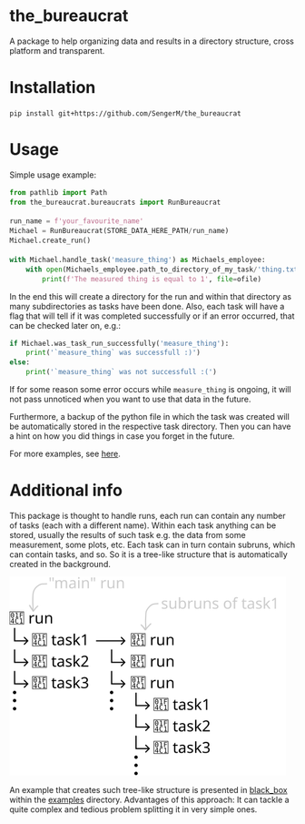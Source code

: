 # the_bureaucrat

A package to help organizing data and results in a directory structure, cross platform and transparent.

# Installation

`pip install git+https://github.com/SengerM/the_bureaucrat`

# Usage

Simple usage example:

```python
from pathlib import Path
from the_bureaucrat.bureaucrats import RunBureaucrat

run_name = f'your_favourite_name'
Michael = RunBureaucrat(STORE_DATA_HERE_PATH/run_name)
Michael.create_run()

with Michael.handle_task('measure_thing') as Michaels_employee:
	with open(Michaels_employee.path_to_directory_of_my_task/'thing.txt', 'w') as ofile:
		print(f'The measured thing is equal to 1', file=ofile)
```

In the end this will create a directory for the run and within that directory as many subdirectories as tasks have been done. Also, each task will have a flag that will tell if it was completed successfully or if an error occurred, that can be checked later on, e.g.:

```python
if Michael.was_task_run_successfully('measure_thing'):
	print('`measure_thing` was successfull :)')
else:
	print('`measure_thing` was not successfull :(')
```

If for some reason some error occurs while `measure_thing` is ongoing, it will not pass unnoticed when you want to use that data in the future.

Furthermore, a backup of the python file in which the task was created will be automatically stored in the respective task directory. Then you can have a hint on how you did things in case you forget in the future.

For more examples, see [here](examples).

# Additional info

This package is thought to handle runs, each run can contain any number of tasks (each with a different name). Within each task anything can be stored, usually the results of such task e.g. the data from some measurement, some plots, etc. Each task can in turn contain subruns, which can contain tasks, and so. So it is a tree-like structure that is automatically created in the background.

![blah](examples/PyHEP/img/diagram.svg)

An example that creates such tree-like structure is presented in [black_box](examples/black_box) within the [examples](examples) directory. Advantages of this approach: It can tackle a quite complex and tedious problem splitting it in very simple ones.
